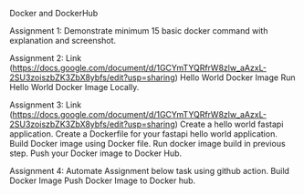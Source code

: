Docker and DockerHub

Assignment 1:
Demonstrate minimum 15 basic docker command with explanation and screenshot.

Assignment 2: Link (https://docs.google.com/document/d/1GCYmTYQRfrW8zlw_aAzxL-2SU3zoiszbZK3ZbX8ybfs/edit?usp=sharing)
Hello World Docker Image Run Hello World Docker Image Locally.

Assignment 3: Link (https://docs.google.com/document/d/1GCYmTYQRfrW8zlw_aAzxL-2SU3zoiszbZK3ZbX8ybfs/edit?usp=sharing)
Create a hello world fastapi application. Create a Dockerfile for your fastapi hello world application. Build Docker image using Docker file. Run docker image build in previous step. Push your Docker image to Docker Hub.

Assignment 4:
Automate Assignment below task using github action.
Build Docker Image
Push Docker Image to Docker hub.
